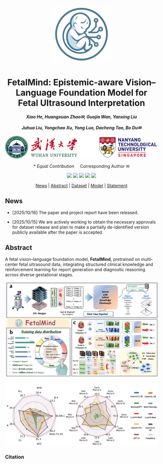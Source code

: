 <p align="center">
    <img src="assets/fetalmind.png" alt="Image" width="200">
</p>
<div align="center">
<h1 align="center"> FetalMind: Epistemic-aware Vision–Language Foundation Model for Fetal Ultrasound Interpretation</h1>

<h4 align="center"><em>Xiao He, Huangxuan Zhao✉, Guojia Wan, Yanxing Liu </em></h4>

<h4 align="center"><em>Juhua Liu, Yongchao Xu, Yong Luo, Dacheng Tao, Bo Du✉</em></h4> 
<p align="center">
    <img src="assets/inst.png" alt="Image" width="600">
</p>

\* *Equal Contribution* &nbsp; &nbsp; Corresponding Author ✉

</div>

<p align="center">
    <a href="https://arxiv.org/abs/2505.12108"><img src="https://img.shields.io/badge/Arxiv-2505.12108-b31b1b.svg?logo=arXiv"></a>
    <!-- <a href="http://arxiv.org/abs/2408.09110"><img src="https://img.shields.io/badge/AAAI'25-Paper-blue"></a> -->
    <a href="https://jianchengpan.space/EarthSynth-website/index.html"><img src="https://img.shields.io/badge/EarthSynth-Project_Page-<color>"></a>
    <a href="https://huggingface.co/datasets/jaychempan/EarthSynth-180K"><img src="https://img.shields.io/badge/%F0%9F%A4%97%20Dataset-HuggingFace-yellow?style=flat&logo=hug"></a>
    <a href="https://huggingface.co/jaychempan/EarthSynth"><img src="https://img.shields.io/badge/%F0%9F%A4%97%20Model-HuggingFace-yellow?style=flat&logo=hug"></a>
    <a href="https://github.com/jaychempan/EarthSynth/blob/main/LICENSE"><img src="https://img.shields.io/badge/License-MIT-orange"></a>
</p>

<p align="center">
  <a href="#news">News</a> |
  <a href="#abstract">Abstract</a> |
  <a href="#dataset">Dataset</a> |
  <a href="#model">Model</a> |
  <a href="#statement">Statement</a>
</p>


## News
- [2025/10/16] The paper and project report have been released.

- [2025/10/15] We are actively working to obtain the necessary approvals for dataset release and plan to make a partially de-identified version publicly available after the paper is accepted.

## Abstract

A fetal vision–language foundation model, **FetalMind**, pretrained on multi-center fetal ultrasound data, integrating structured clinical knowledge and reinforcement learning for report generation and diagnostic reasoning across diverse gestational stages.

<p align="center">
    <img src="assets/fetalmind_all.png" alt="Image" width="1000">
</p>
<p align="center">
    <img src="assets/performance.png" alt="Image" width="800">
</p>


### Citation

